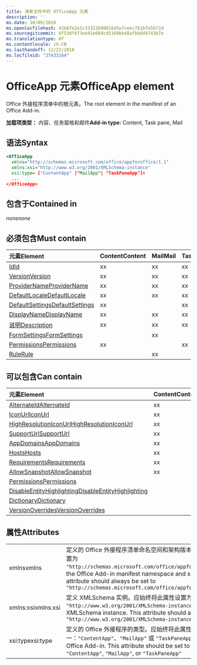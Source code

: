 ```yaml
---
title: 清单文件中的 OfficeApp 元素
description: ''
ms.date: 10/09/2018
ms.openlocfilehash: 42b6fe2e1c33322b90016d5e7ceec7b1bfe5b72d
ms.sourcegitcommit: 6f53df6f3ee91e084cd5160bb48afbbd49743b7e
ms.translationtype: HT
ms.contentlocale: zh-CN
ms.lasthandoff: 12/22/2018
ms.locfileid: "27433164"
---
```

# <a name="officeapp-element"></a><span data-ttu-id="296f4-102">OfficeApp 元素</span><span class="sxs-lookup"><span data-stu-id="296f4-102">OfficeApp element</span></span>

<span data-ttu-id="296f4-103">Office 外接程序清单中的根元素。</span><span class="sxs-lookup"><span data-stu-id="296f4-103">The root element in the manifest of an Office Add-in.</span></span>

<span data-ttu-id="296f4-104">**加载项类型：** 内容、任务窗格和邮件</span><span class="sxs-lookup"><span data-stu-id="296f4-104">**Add-in type:** Content, Task pane, Mail</span></span>

## <a name="syntax"></a><span data-ttu-id="296f4-105">语法</span><span class="sxs-lookup"><span data-stu-id="296f4-105">Syntax</span></span>

```XML
<OfficeApp 
  xmlns="http://schemas.microsoft.com/office/appforoffice/1.1" 
  xmlns:xsi="http://www.w3.org/2001/XMLSchema-instance" 
  xsi:type= ["ContentApp" |"MailApp"| "TaskPaneApp"]>
  ...
</OfficeApp>
```

## <a name="contained-in"></a><span data-ttu-id="296f4-106">包含于</span><span class="sxs-lookup"><span data-stu-id="296f4-106">Contained in</span></span>

 <span data-ttu-id="296f4-107">_none_</span><span class="sxs-lookup"><span data-stu-id="296f4-107">_none_</span></span>

## <a name="must-contain"></a><span data-ttu-id="296f4-108">必须包含</span><span class="sxs-lookup"><span data-stu-id="296f4-108">Must contain</span></span>

|<span data-ttu-id="296f4-109">**元素**</span><span class="sxs-lookup"><span data-stu-id="296f4-109">**Element**</span></span>|<span data-ttu-id="296f4-110">**Content**</span><span class="sxs-lookup"><span data-stu-id="296f4-110">**Content**</span></span>|<span data-ttu-id="296f4-111">**Mail**</span><span class="sxs-lookup"><span data-stu-id="296f4-111">**Mail**</span></span>|<span data-ttu-id="296f4-112">**TaskPane**</span><span class="sxs-lookup"><span data-stu-id="296f4-112">**TaskPane**</span></span>|
|:-----|:-----|:-----|:-----|
|[<span data-ttu-id="296f4-113">Id</span><span class="sxs-lookup"><span data-stu-id="296f4-113">Id</span></span>](id.md)|<span data-ttu-id="296f4-114">x</span><span class="sxs-lookup"><span data-stu-id="296f4-114">x</span></span>|<span data-ttu-id="296f4-115">x</span><span class="sxs-lookup"><span data-stu-id="296f4-115">x</span></span>|<span data-ttu-id="296f4-116">x</span><span class="sxs-lookup"><span data-stu-id="296f4-116">x</span></span>|
|[<span data-ttu-id="296f4-117">Version</span><span class="sxs-lookup"><span data-stu-id="296f4-117">Version</span></span>](version.md)|<span data-ttu-id="296f4-118">x</span><span class="sxs-lookup"><span data-stu-id="296f4-118">x</span></span>|<span data-ttu-id="296f4-119">x</span><span class="sxs-lookup"><span data-stu-id="296f4-119">x</span></span>|<span data-ttu-id="296f4-120">x</span><span class="sxs-lookup"><span data-stu-id="296f4-120">x</span></span>|
|[<span data-ttu-id="296f4-121">ProviderName</span><span class="sxs-lookup"><span data-stu-id="296f4-121">ProviderName</span></span>](providername.md)|<span data-ttu-id="296f4-122">x</span><span class="sxs-lookup"><span data-stu-id="296f4-122">x</span></span>|<span data-ttu-id="296f4-123">x</span><span class="sxs-lookup"><span data-stu-id="296f4-123">x</span></span>|<span data-ttu-id="296f4-124">x</span><span class="sxs-lookup"><span data-stu-id="296f4-124">x</span></span>|
|[<span data-ttu-id="296f4-125">DefaultLocale</span><span class="sxs-lookup"><span data-stu-id="296f4-125">DefaultLocale</span></span>](defaultlocale.md)|<span data-ttu-id="296f4-126">x</span><span class="sxs-lookup"><span data-stu-id="296f4-126">x</span></span>|<span data-ttu-id="296f4-127">x</span><span class="sxs-lookup"><span data-stu-id="296f4-127">x</span></span>|<span data-ttu-id="296f4-128">x</span><span class="sxs-lookup"><span data-stu-id="296f4-128">x</span></span>|
|[<span data-ttu-id="296f4-129">DefaultSettings</span><span class="sxs-lookup"><span data-stu-id="296f4-129">DefaultSettings</span></span>](defaultsettings.md)|<span data-ttu-id="296f4-130">x</span><span class="sxs-lookup"><span data-stu-id="296f4-130">x</span></span>||<span data-ttu-id="296f4-131">x</span><span class="sxs-lookup"><span data-stu-id="296f4-131">x</span></span>|
|[<span data-ttu-id="296f4-132">DisplayName</span><span class="sxs-lookup"><span data-stu-id="296f4-132">DisplayName</span></span>](displayname.md)|<span data-ttu-id="296f4-133">x</span><span class="sxs-lookup"><span data-stu-id="296f4-133">x</span></span>|<span data-ttu-id="296f4-134">x</span><span class="sxs-lookup"><span data-stu-id="296f4-134">x</span></span>|<span data-ttu-id="296f4-135">x</span><span class="sxs-lookup"><span data-stu-id="296f4-135">x</span></span>|
|[<span data-ttu-id="296f4-136">说明</span><span class="sxs-lookup"><span data-stu-id="296f4-136">Description</span></span>](description.md)|<span data-ttu-id="296f4-137">x</span><span class="sxs-lookup"><span data-stu-id="296f4-137">x</span></span>|<span data-ttu-id="296f4-138">x</span><span class="sxs-lookup"><span data-stu-id="296f4-138">x</span></span>|<span data-ttu-id="296f4-139">x</span><span class="sxs-lookup"><span data-stu-id="296f4-139">x</span></span>|
|[<span data-ttu-id="296f4-140">FormSettings</span><span class="sxs-lookup"><span data-stu-id="296f4-140">FormSettings</span></span>](formsettings.md)||<span data-ttu-id="296f4-141">x</span><span class="sxs-lookup"><span data-stu-id="296f4-141">x</span></span>||
|[<span data-ttu-id="296f4-142">Permissions</span><span class="sxs-lookup"><span data-stu-id="296f4-142">Permissions</span></span>](permissions.md)|<span data-ttu-id="296f4-143">x</span><span class="sxs-lookup"><span data-stu-id="296f4-143">x</span></span>||<span data-ttu-id="296f4-144">x</span><span class="sxs-lookup"><span data-stu-id="296f4-144">x</span></span>|
|[<span data-ttu-id="296f4-145">Rule</span><span class="sxs-lookup"><span data-stu-id="296f4-145">Rule</span></span>](rule.md)||<span data-ttu-id="296f4-146">x</span><span class="sxs-lookup"><span data-stu-id="296f4-146">x</span></span>||

## <a name="can-contain"></a><span data-ttu-id="296f4-147">可以包含</span><span class="sxs-lookup"><span data-stu-id="296f4-147">Can contain</span></span>

|<span data-ttu-id="296f4-148">**元素**</span><span class="sxs-lookup"><span data-stu-id="296f4-148">**Element**</span></span>|<span data-ttu-id="296f4-149">**Content**</span><span class="sxs-lookup"><span data-stu-id="296f4-149">**Content**</span></span>|<span data-ttu-id="296f4-150">**Mail**</span><span class="sxs-lookup"><span data-stu-id="296f4-150">**Mail**</span></span>|<span data-ttu-id="296f4-151">**TaskPane**</span><span class="sxs-lookup"><span data-stu-id="296f4-151">**TaskPane**</span></span>|
|:-----|:-----|:-----|:-----|
|[<span data-ttu-id="296f4-152">AlternateId</span><span class="sxs-lookup"><span data-stu-id="296f4-152">AlternateId</span></span>](alternateid.md)|<span data-ttu-id="296f4-153">x</span><span class="sxs-lookup"><span data-stu-id="296f4-153">x</span></span>|<span data-ttu-id="296f4-154">x</span><span class="sxs-lookup"><span data-stu-id="296f4-154">x</span></span>|<span data-ttu-id="296f4-155">x</span><span class="sxs-lookup"><span data-stu-id="296f4-155">x</span></span>|
|[<span data-ttu-id="296f4-156">IconUrl</span><span class="sxs-lookup"><span data-stu-id="296f4-156">IconUrl</span></span>](iconurl.md)|<span data-ttu-id="296f4-157">x</span><span class="sxs-lookup"><span data-stu-id="296f4-157">x</span></span>|<span data-ttu-id="296f4-158">x</span><span class="sxs-lookup"><span data-stu-id="296f4-158">x</span></span>|<span data-ttu-id="296f4-159">x</span><span class="sxs-lookup"><span data-stu-id="296f4-159">x</span></span>|
|[<span data-ttu-id="296f4-160">HighResolutionIconUrl</span><span class="sxs-lookup"><span data-stu-id="296f4-160">HighResolutionIconUrl</span></span>](highresolutioniconurl.md)|<span data-ttu-id="296f4-161">x</span><span class="sxs-lookup"><span data-stu-id="296f4-161">x</span></span>|<span data-ttu-id="296f4-162">x</span><span class="sxs-lookup"><span data-stu-id="296f4-162">x</span></span>|<span data-ttu-id="296f4-163">x</span><span class="sxs-lookup"><span data-stu-id="296f4-163">x</span></span>|
|[<span data-ttu-id="296f4-164">SupportUrl</span><span class="sxs-lookup"><span data-stu-id="296f4-164">SupportUrl</span></span>](supporturl.md)|<span data-ttu-id="296f4-165">x</span><span class="sxs-lookup"><span data-stu-id="296f4-165">x</span></span>|<span data-ttu-id="296f4-166">x</span><span class="sxs-lookup"><span data-stu-id="296f4-166">x</span></span>|<span data-ttu-id="296f4-167">x</span><span class="sxs-lookup"><span data-stu-id="296f4-167">x</span></span>|
|[<span data-ttu-id="296f4-168">AppDomains</span><span class="sxs-lookup"><span data-stu-id="296f4-168">AppDomains</span></span>](appdomains.md)|<span data-ttu-id="296f4-169">x</span><span class="sxs-lookup"><span data-stu-id="296f4-169">x</span></span>|<span data-ttu-id="296f4-170">x</span><span class="sxs-lookup"><span data-stu-id="296f4-170">x</span></span>|<span data-ttu-id="296f4-171">x</span><span class="sxs-lookup"><span data-stu-id="296f4-171">x</span></span>|
|[<span data-ttu-id="296f4-172">Hosts</span><span class="sxs-lookup"><span data-stu-id="296f4-172">Hosts</span></span>](hosts.md)|<span data-ttu-id="296f4-173">x</span><span class="sxs-lookup"><span data-stu-id="296f4-173">x</span></span>|<span data-ttu-id="296f4-174">x</span><span class="sxs-lookup"><span data-stu-id="296f4-174">x</span></span>|<span data-ttu-id="296f4-175">x</span><span class="sxs-lookup"><span data-stu-id="296f4-175">x</span></span>|
|[<span data-ttu-id="296f4-176">Requirements</span><span class="sxs-lookup"><span data-stu-id="296f4-176">Requirements</span></span>](requirements.md)|<span data-ttu-id="296f4-177">x</span><span class="sxs-lookup"><span data-stu-id="296f4-177">x</span></span>|<span data-ttu-id="296f4-178">x</span><span class="sxs-lookup"><span data-stu-id="296f4-178">x</span></span>|<span data-ttu-id="296f4-179">x</span><span class="sxs-lookup"><span data-stu-id="296f4-179">x</span></span>|
|[<span data-ttu-id="296f4-180">AllowSnapshot</span><span class="sxs-lookup"><span data-stu-id="296f4-180">AllowSnapshot</span></span>](allowsnapshot.md)|<span data-ttu-id="296f4-181">x</span><span class="sxs-lookup"><span data-stu-id="296f4-181">x</span></span>|||
|[<span data-ttu-id="296f4-182">Permissions</span><span class="sxs-lookup"><span data-stu-id="296f4-182">Permissions</span></span>](permissions.md)||<span data-ttu-id="296f4-183">x</span><span class="sxs-lookup"><span data-stu-id="296f4-183">x</span></span>||
|[<span data-ttu-id="296f4-184">DisableEntityHighlighting</span><span class="sxs-lookup"><span data-stu-id="296f4-184">DisableEntityHighlighting</span></span>](disableentityhighlighting.md)||<span data-ttu-id="296f4-185">x</span><span class="sxs-lookup"><span data-stu-id="296f4-185">x</span></span>||
|[<span data-ttu-id="296f4-186">Dictionary</span><span class="sxs-lookup"><span data-stu-id="296f4-186">Dictionary</span></span>](dictionary.md)|||<span data-ttu-id="296f4-187">x</span><span class="sxs-lookup"><span data-stu-id="296f4-187">x</span></span>|
|[<span data-ttu-id="296f4-188">VersionOverrides</span><span class="sxs-lookup"><span data-stu-id="296f4-188">VersionOverrides</span></span>](versionoverrides.md)||<span data-ttu-id="296f4-189">x</span><span class="sxs-lookup"><span data-stu-id="296f4-189">x</span></span>||

## <a name="attributes"></a><span data-ttu-id="296f4-190">属性</span><span class="sxs-lookup"><span data-stu-id="296f4-190">Attributes</span></span>

|||
|:-----|:-----|
|<span data-ttu-id="296f4-191">xmlns</span><span class="sxs-lookup"><span data-stu-id="296f4-191">xmlns</span></span>|<span data-ttu-id="296f4-p101">定义的 Office 外接程序清单命名空间和架构版本。应始终将此属性设置为 `"http://schemas.microsoft.com/office/appforoffice/1.1"`</span><span class="sxs-lookup"><span data-stu-id="296f4-p101">Defines the Office Add-in manifest namespace and schema version. This attribute should always be set to  `"http://schemas.microsoft.com/office/appforoffice/1.1"`</span></span>|
|<span data-ttu-id="296f4-194">xmlns:xsi</span><span class="sxs-lookup"><span data-stu-id="296f4-194">xmlns:xsi</span></span>|<span data-ttu-id="296f4-p102">定义 XMLSchema 实例。应始终将此属性设置为 `"http://www.w3.org/2001/XMLSchema-instance"`</span><span class="sxs-lookup"><span data-stu-id="296f4-p102">Defines the XMLSchema instance. This attribute should always be set to  `"http://www.w3.org/2001/XMLSchema-instance"`</span></span>|
|<span data-ttu-id="296f4-197">xsi:type</span><span class="sxs-lookup"><span data-stu-id="296f4-197">xsi:type</span></span>|<span data-ttu-id="296f4-p103">定义的 Office 外接程序的类型。应始终将此属性设置为下列值之一：`"ContentApp"`、`"MailApp"` 或 `"TaskPaneApp"`</span><span class="sxs-lookup"><span data-stu-id="296f4-p103">Defines the kind of Office Add-in. This attribute should be set to one of:  `"ContentApp"`,  `"MailApp"`, or  `"TaskPaneApp"`</span></span>|
